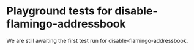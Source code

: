# Playground tests for disable-flamingo-addressbook
We are still awaiting the first test run for disable-flamingo-addressbook.
